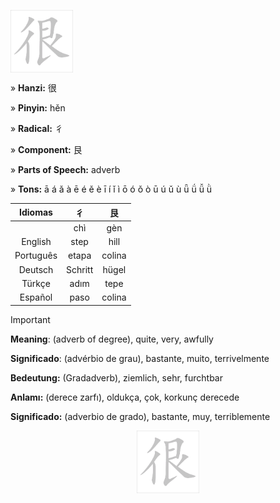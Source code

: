<a href="https://dictionary.writtenchinese.com/worddetail/hen/1352/1/1" target="blank"><img align="center" src="https://github.com/DeiseFreire/Chinese_dictionary/blob/main/Hanzi%20%E5%BE%88/%E5%BE%88.gif" alt="" height="100" /></a> 

» **Hanzi:** 很

» **Pinyin:** hěn

» **Radical:** 彳

» **Component:** 艮

» **Parts of Speech:** adverb

» **Tons:** ā á ǎ à ē é ě è ī í ǐ ì ō ó ǒ ò ū ú ǔ ù ǖ ǘ ǚ ǜ 

| Idiomas | 彳 | 艮 |
| :---: | :---: | :---: |
|  | chì | gèn |
| English | step| hill |
| Português | etapa | colina |
| Deutsch | Schritt | hügel|
| Türkçe | adım | tepe | 
| Español | paso | colina |

> [!IMPORTANT]
>
> **Meaning**: (adverb of degree), quite, very, awfully
> 
> **Significado**: (advérbio de grau), bastante, muito, terrivelmente
> 
> **Bedeutung:** (Gradadverb), ziemlich, sehr, furchtbar
>
> **Anlamı:** (derece zarfı), oldukça, çok, korkunç derecede
>
> **Significado:** (adverbio de grado), bastante, muy, terriblemente

<p align="center">
<a href="https://dictionary.writtenchinese.com/worddetail/hen/1352/1/1" target="blank"><img align="center" src="https://github.com/DeiseFreire/Chinese_dictionary/blob/main/Hanzi%20%E5%BE%88/%E5%BE%88.gif" alt="" height="100" /></a> 
</p>
